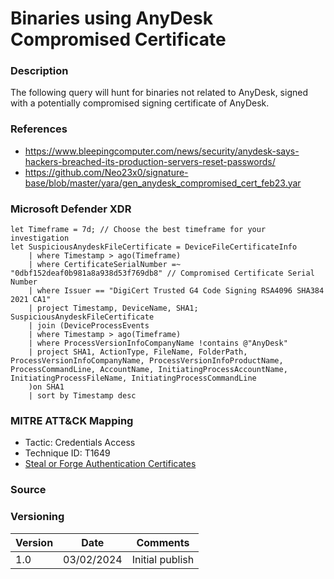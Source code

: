 # Binaries using AnyDesk Compromised Certificate 

### Description

The following query will hunt for binaries not related to AnyDesk, signed with a potentially compromised signing certificate of AnyDesk.

### References
- https://www.bleepingcomputer.com/news/security/anydesk-says-hackers-breached-its-production-servers-reset-passwords/
- https://github.com/Neo23x0/signature-base/blob/master/yara/gen_anydesk_compromised_cert_feb23.yar

### Microsoft Defender XDR
```
let Timeframe = 7d; // Choose the best timeframe for your investigation
let SuspiciousAnydeskFileCertificate = DeviceFileCertificateInfo
    | where Timestamp > ago(Timeframe)
    | where CertificateSerialNumber =~ "0dbf152deaf0b981a8a938d53f769db8" // Compromised Certificate Serial Number
    | where Issuer == "DigiCert Trusted G4 Code Signing RSA4096 SHA384 2021 CA1"
    | project Timestamp, DeviceName, SHA1;
SuspiciousAnydeskFileCertificate
    | join (DeviceProcessEvents
    | where Timestamp > ago(Timeframe)
    | where ProcessVersionInfoCompanyName !contains @"AnyDesk"
    | project SHA1, ActionType, FileName, FolderPath, ProcessVersionInfoCompanyName, ProcessVersionInfoProductName, ProcessCommandLine, AccountName, InitiatingProcessAccountName, InitiatingProcessFileName, InitiatingProcessCommandLine
    )on SHA1
    | sort by Timestamp desc
```

### MITRE ATT&CK Mapping
- Tactic: Credentials Access
- Technique ID: T1649
- [Steal or Forge Authentication Certificates](https://attack.mitre.org/techniques/T1649/)

### Source

### Versioning
| Version       | Date          | Comments                          |
| ------------- |---------------| ----------------------------------|
| 1.0           | 03/02/2024    | Initial publish                   |
